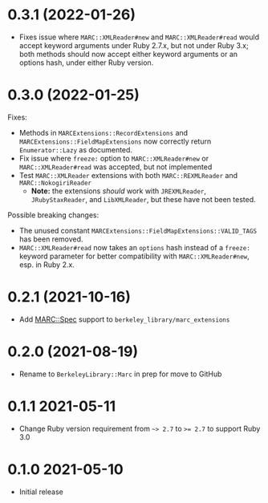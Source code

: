 # 0.3.1 (2022-01-26)

- Fixes issue where `MARC::XMLReader#new` and `MARC::XMLReader#read` would
  accept keyword arguments under Ruby 2.7.x, but not under Ruby 3.x; both
  methods should now accept either keyword arguments or an options hash,
  under either Ruby version.

# 0.3.0 (2022-01-25)

Fixes:

- Methods in `MARCExtensions::RecordExtensions` and `MARCExtensions::FieldMapExtensions`
  now correctly return `Enumerator::Lazy` as documented.
- Fix issue where `freeze:` option to `MARC::XMLReader#new` or `MARC::XMLReader#read`
  was accepted, but not implemented
- Test `MARC::XMLReader` extensions with both `MARC::REXMLReader` and `MARC::NokogiriReader`
  - **Note:** the extensions _should_ work with `JREXMLReader`, `JRubyStaxReader`, and
    `LibXMLReader`, but these have not been tested.

Possible breaking changes:

- The unused constant `MARCExtensions::FieldMapExtensions::VALID_TAGS` has been removed.
- `MARC::XMLReader#read` now takes an `options` hash instead of a `freeze:` keyword
  parameter for better compatibility with `MARC::XMLReader#new`, esp. in Ruby 2.x.

# 0.2.1 (2021-10-16)

- Add [MARC::Spec](https://github.com/BerkeleyLibrary/marc-spec)
  support to `berkeley_library/marc_extensions`

# 0.2.0 (2021-08-19)

- Rename to `BerkeleyLibrary::Marc` in prep for move to GitHub

# 0.1.1 2021-05-11

- Change Ruby version requirement from `~> 2.7` to `>= 2.7` to
  support Ruby 3.0

# 0.1.0 2021-05-10

- Initial release
